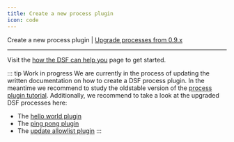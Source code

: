 ```yaml
---
title: Create a new process plugin
icon: code
---
```

 Create a new process plugin | [Upgrade processes from 0.9.x](upgrade-from-0.md)

---

Visit the [how the DSF can help you](/for-you/) page to get started.

::: tip Work in progress
We are currently in the process of updating the written documentation on how to create a DSF process plugin. In the meantime we recommend to study the oldstable version of the [process plugin tutorial](/versions/v0.9.x/tutorial/). Additionally, we recommend to take a look at the upgraded DSF processes here:
- The [hello world plugin](https://github.com/datasharingframework/dsf-process-hello-world)
- The [ping pong plugin](https://github.com/datasharingframework/dsf-process-ping-pong)
- The [update allowlist plugin](https://github.com/datasharingframework/dsf-process-allow-list)
:::
